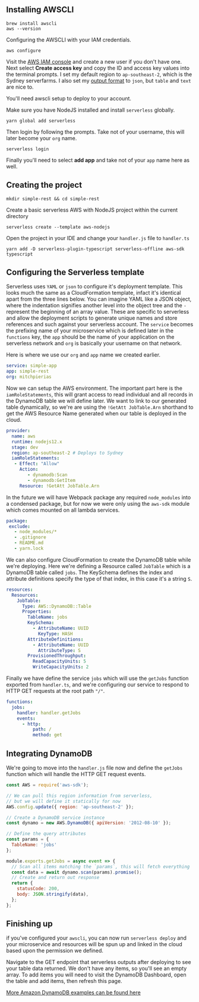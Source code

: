 ## Installing AWSCLI

```
brew install awscli
aws --version
```

Configuring the AWSCLI with your IAM credentials.

```
aws configure
```

Visit the [AWS IAM console](https://console.aws.amazon.com/iam) and create a new user if you don't have one. Next select **Create access key** and copy the ID and access key values into the terminal prompts. I set my default region to `ap-southeast-2`, which is the Sydney serverfarms. I also set my [output format](https://docs.aws.amazon.com/cli/latest/userguide/cli-usage-output.html) to `json`, but `table` and `text` are nice to.

You'll need awscli setup to deploy to your account.

Make sure you have NodeJS installed and install `serverless` globally.

```
yarn global add serverless
```

Then login by following the prompts. Take not of your username, this will later become your `org` name.

```
serverless login
```

Finally you'll need to select **add app** and take not of your `app` name here as well.

## Creating the project

```
mkdir simple-rest && cd simple-rest
```

Create a basic serverless AWS with NodeJS project within the current directory

```
serverless create --template aws-nodejs
```

Open the project in your IDE and change your `handler.js` file to `handler.ts`

```
yarn add -D serverless-plugin-typescript serverless-offline aws-sdk typescript
```

## Configuring the Serverless template

Serverless uses `YAML` or `json` to configure it's deployment template. This looks much the same as a CloudFormation template, infact it's identical apart from the three lines below. You can imagine YAML like a JSON object, where the indentation signifies another level into the object tree and the `-` represent the beginning of an array value. These are specific to serverless and allow the deployment scripts to generate unique names and store references and such against your serverless account. The `service` becomes the prefixing name of your microservice which is defined later in the `functions` key, the `app` should be the name of your application on the serverless network and `org` is basically your username on that network.

Here is where we use our `org` and `app` name we created earlier.

```yaml
service: simple-app
app: simple-rest
org: mitchpierias
```

Now we can setup the AWS environment. The important part here is the `iamRoleStatements`, this will grant access to read individual and all records in the DynamoDB table we will define later. We want to link to our generated table dynamically, so we're are using the `!GetAtt JobTable.Arn` shorthand to get the AWS Resource Name generated when our table is deployed in the cloud.

```yaml
provider:
  name: aws
  runtime: nodejs12.x
  stage: dev
  region: ap-southeast-2 # Deploys to Sydney
  iamRoleStatements:
   - Effect: "Allow"
     Action:
        - dynamodb:Scan
        - dynamodb:GetItem
     Resource: !GetAtt JobTable.Arn
```

In the future we will have Webpack package any required `node_modules` into a condensed package, but for now we were only using the `aws-sdk` module which comes mounted on all lambda services.

```yaml
package:
 exclude:
   - node_modules/*
   - .gitignore
   - README.md
   - yarn.lock
```

We can also configure CloudFormation to create the DynamoDB table while we're deploying. Here we're defining a Resource called `JobTable` which is a DynamoDB table called `jobs`. The KeySchema defines the index and attribute definitions specify the type of that index, in this case it's a string `S`.

```yaml
resources:
  Resources:
    JobTable:
      Type: AWS::DynamoDB::Table
      Properties:
        TableName: jobs
        KeySchema:
          - AttributeName: UUID
            KeyType: HASH
        AttributeDefinitions:
          - AttributeName: UUID
            AttributeType: S
        ProvisionedThroughput:
          ReadCapacityUnits: 5
          WriteCapacityUnits: 2
```

Finally we have define the service `jobs` which will use the `getJobs` function exported from `handler.ts`, and we're configuring our service to respond to HTTP GET requests at the root path `"/"`.

```yaml
functions:
  jobs:
    handler: handler.getJobs
    events:
      - http:
          path: /
          method: get
```

## Integrating DynamoDB

We're going to move into the `handler.js` file now and define the `getJobs` function which will handle the HTTP GET request events.

```javascript
const AWS = require('aws-sdk');

// We can pull this region information from serverless,
// but we will define it statically for now
AWS.config.update({ region: 'ap-southeast-2' });

// Create a DynamoDB service instance
const dynamo = new AWS.DynamoDB({ apiVersion: '2012-08-10' });

// Define the query attributes
const params = {
  TableName: 'jobs'
};

module.exports.getJobs = async event => {
  // Scan all items matching the `params`, this will fetch everything
  const data = await dynamo.scan(params).promise();
  // Create and return out response
  return {
    statusCode: 200,
    body: JSON.stringify(data),
  };
};
```

## Finishing up

if you've configured your `awscli`, you can now run `serverless deploy` and your microservice and resources will be spun up and linked in the cloud based upon the permission we defined.

Navigate to the GET endpoint that serverless outputs after deploying to see your table data returned. We don't have any items, so you'll see an empty array. To add items you will need to visit the DynamoDB Dashboard, open the table and add items, then refresh this page.

[More Amazon DynamoDB examples can be found here](https://docs.aws.amazon.com/sdk-for-javascript/v2/developer-guide/dynamodb-examples.html)